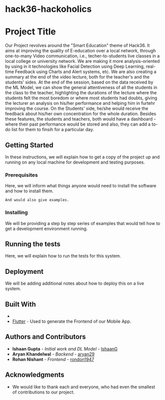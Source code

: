 # hack36-hackoholics

# Project Title

Our Project revolves around the "Smart Education" theme of Hack36. It aims at improving the quality of E-education over a local network, through one-to-many Video communication, i.e., techer-to-students live classes in a local college or university network. We are making it more analysis-oriented by using in it technologies like Facial Detection using Deep Learning, real-time Feedback using Charts and Alert systems, etc. We are also creating a summary at the end of the video lecture, both for the teacher's and the students' sides. At the end of the session, based on the data received by the ML Model, we can show the general attentiveness of all the students in the class to the teacher, highlighting the durations of the lecture where the students felt the most boredom or where most students had doubts, giving the lecturer an analysis on his/her performance and helping him in furtehr improving the course. On the Students' side, he/she would receive the feedback about his/her own concentration for the whole duration. Besides these features, the students and teachers, both would have a dashboard - where their past performance would be stored and also, they can add a to-do list for them to finsih for a particular day.        

## Getting Started

In these instructions, we will explain how to get a copy of the project up and running on any local machine for development and testing purposes. 

### Prerequisites

Here, we will inform what things anyone would need to install the software and how to install them.

```
And would also give examples.
```

### Installing

We will be providing a step by step series of examples that would tell how to get a development environment running.


## Running the tests

Here, we will explain how to run the tests for this system.


## Deployment

We will be adding additional notes about how to deploy this on a live system.


## Built With

* 
* [Flutter](https://flutter.dev/) - Used to generate the Frontend of our Mobile App.


## Authors and Contributors

* **Ishaan Gupta** - *Initial work and DL Model* - [IshaanG](https://github.com/IshaanG)
* **Aryan Khandelwal** - *Backend* - [aryan29](https://github.com/aryan29)
* **Rohan Nishant** - *Frontend* - [rondon1947](https://github.com/rondon1947)


## Acknowledgments

* We would like to thank each and everyone, who had even the smallest of contributions to our project.
